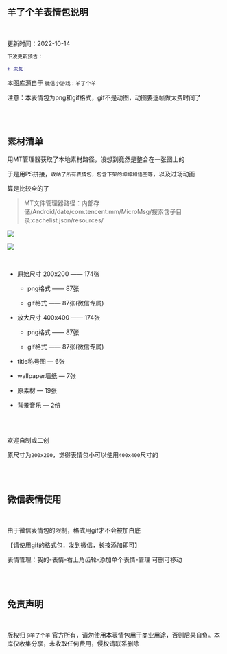 
## 羊了个羊表情包说明 

</br>

更新时间：2022-10-14

```diff
下波更新预告：

+ 未知
```

本图库源自于 `微信小游戏：羊了个羊`

注意：本表情包为png和gif格式，gif不是动图，动图要逐帧做太费时间了

</br>
</br>

## 素材清单


用MT管理器获取了本地素材路径，没想到竟然是整合在一张图上的

于是用PS拼接，`收纳了所有表情包，包含下架的坤坤和悟空等`，以及过场动画

算是比较全的了

> MT文件管理器路径：内部存储/Android/date/com.tencent.mm/MicroMsg/搜索含子目录:cachelist.json/resources/


![](https://ghproxy.com/https://raw.githubusercontent.com/Yiov/sheep/main/exeample-01.png)

![](https://ghproxy.com/https://raw.githubusercontent.com/Yiov/sheep/main/exeample-02.png)

</br>


* 原始尺寸 200x200 —— 174张

  * png格式 —— 87张
  
  * gif格式 —— 87张(微信专属)

* 放大尺寸 400x400  —— 174张

  * png格式 —— 87张
  
  * gif格式 —— 87张(微信专属)

* title称号图 — 6张

* wallpaper墙纸 — 7张

* 原素材 — 19张

* 背景音乐 — 2份


</br>
</br>

欢迎自制或二创


原尺寸为`200x200`，觉得表情包小可以使用`400x400`尺寸的


</br>
</br>

## 微信表情使用

</br>

由于微信表情包的限制，格式用gif才不会被加白底


【请使用gif的格式包，发到微信，长按添加即可】


表情管理：我的-表情-右上角齿轮-添加单个表情-管理 可删可移动

</br>
</br>

## 免责声明

</br>

版权归 `@羊了个羊` 官方所有，请勿使用本表情包用于商业用途，否则后果自负。本库仅收集分享，未收取任何费用，侵权请联系删除





